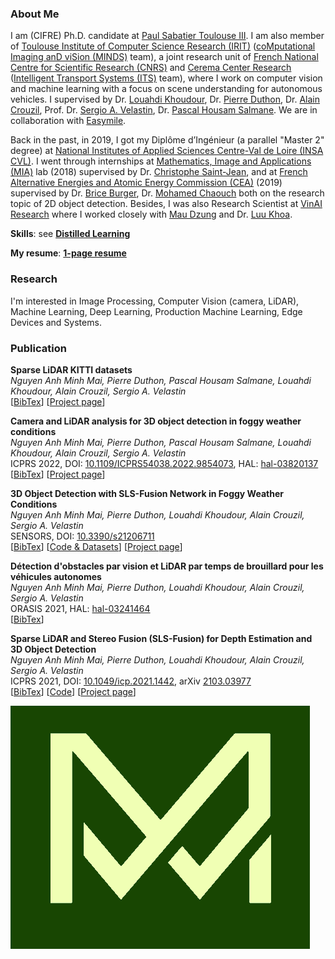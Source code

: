 ### About Me

I am (CIFRE) Ph.D. candidate at [Paul Sabatier Toulouse III](https://www.univ-tlse3.fr/english-version). I am also member of [Toulouse Institute of Computer Science Research (IRIT)](https://www.irit.fr/) ([coMputational Imaging anD viSion (MINDS)](https://www.irit.fr/en/departement/dep-signals-and-images/minds-team/) team), a joint research unit of [French National Centre for Scientific Research (CNRS)](https://www.cnrs.fr/en) and [Cerema Center Research](https://www.cerema.fr/en) ([Intelligent Transport Systems (ITS)](https://www.cerema.fr/en/innovation-recherche/recherche/equipes/its-intelligent-transport-systems-towards-greater-safety-and) team), where I work on computer vision and machine learning with a focus on scene understanding for autonomous vehicles. I supervised by Dr. [Louahdi Khoudour](https://www.researchgate.net/profile/Louahdi-Khoudour), Dr. [Pierre Duthon](https://www.researchgate.net/profile/Pierre-Duthon), Dr. [Alain Crouzil](https://www.irit.fr/~Alain.Crouzil/), Prof. Dr. [Sergio A. Velastin](https://scholar.google.com/citations?user=FsE86kwAAAAJ&hl=en), Dr. [Pascal Housam Salmane](https://scholar.google.fr/citations?hl=fr&user=yvLitLEAAAAJ&view_op=list_works&sortby=pubdate). We are in collaboration with [Easymile](https://easymile.com/).

Back in the past, in 2019, I got my Diplôme d’Ingénieur (a parallel "Master 2" degree) at [National Institutes of Applied Sciences Centre-Val de Loire (INSA CVL)](https://www.groupe-insa.fr/en). I went through internships at [Mathematics, Image and Applications (MIA)](http://mia.univ-larochelle.fr/) lab (2018) supervised by Dr. [Christophe Saint-Jean](https://scholar.google.com/citations?user=qUEKhMUAAAAJ&hl=en), and at [French Alternative Energies and Atomic Energy Commission (CEA)](https://kalisteo.cea.fr/index.php/ai/) (2019) supervised by Dr. [Brice Burger](http://brice.burger.pagesperso-orange.fr/PageDaccueil.html?lang=en), Dr. [Mohamed Chaouch](https://www.researchgate.net/profile/Mohamed-Chaouch-2) both on the research topic of 2D object detection. Besides, I was also Research Scientist at [VinAI Research](https://www.vinai.io/) where I worked closely with [Mau Dzung](https://github.com/maudzung) and Dr. [Luu Khoa](https://scholar.google.com/citations?user=JPAl8-gAAAAJ&hl=en).

**Skills**: see **[Distilled Learning](distilled)**

**My resume**: **[1-page resume](/docs/cv_Nguyen_Anh_Minh_MAI.pdf)**

### Research

I'm interested in Image Processing, Computer Vision (camera, LiDAR), Machine Learning, Deep Learning, Production Machine Learning, Edge Devices and Systems.

### Publication

**Sparse LiDAR KITTI datasets**<br>
*Nguyen Anh Minh Mai, Pierre Duthon, Pascal Housam Salmane, Louahdi Khoudour, Alain Crouzil, Sergio A. Velastin*<br>
[[BibTex](../../docs/mai_sparse.txt)] [[Project page](publications/sparse_lidar_kitti_datasets.html)]

**Camera and LiDAR analysis for 3D object detection in foggy weather conditions**<br>
*Nguyen Anh Minh Mai, Pierre Duthon, Pascal Housam Salmane, Louahdi Khoudour, Alain Crouzil, Sergio A. Velastin*<br>
ICPRS 2022, DOI: [10.1109/ICPRS54038.2022.9854073](https://ieeexplore.ieee.org/document/9854073), HAL: [hal-03820137](https://hal.archives-ouvertes.fr/hal-03820137/)<br>
[[BibTex](../../docs/mai_cameralidar_2022.txt)] [[Project page](publications/camera_lidar_analysis.html)]

**3D Object Detection with SLS-Fusion Network in Foggy Weather Conditions**<br>
*Nguyen Anh Minh Mai, Pierre Duthon, Louahdi Khoudour, Alain Crouzil, Sergio A. Velastin*<br>
SENSORS, DOI: [10.3390/s21206711](https://doi.org/10.3390/s21206711)<br>
[[BibTex](../../docs/mai_sensors_2021.txt)] [[Code & Datasets](https://github.com/maiminh1996/multifogkitti)] [[Project page](publications/multifogkitti.html)]
<!-- [<a href='/multifogkitti' target="_blank">Project page</a>] -->

**Détection d'obstacles par vision et LiDAR par temps de brouillard pour les véhicules autonomes**<br>
*Nguyen Anh Minh Mai, Pierre Duthon, Louahdi Khoudour, Alain Crouzil, Sergio A. Velastin*<br>
ORASIS 2021, HAL: [hal-03241464](https://hal.archives-ouvertes.fr/hal-03241464/)<br>
[[BibTex](../../docs/mai_orasis_2021.txt)]

**Sparse LiDAR and Stereo Fusion (SLS-Fusion) for Depth Estimation and 3D Object Detection**<br>
*Nguyen Anh Minh Mai, Pierre Duthon, Louahdi Khoudour, Alain Crouzil, Sergio A. Velastin*<br>
ICPRS 2021, DOI: [10.1049/icp.2021.1442](https://ieeexplore.ieee.org/document/9569023), arXiv [2103.03977](https://arxiv.org/abs/2103.03977)<br>
[[BibTex](../../docs/mai_sls_2021.txt)] [[Code](https://github.com/maiminh1996/SLS-Fusion)] [[Project page](publications/sls-fusion.html)]

<!-- <p><iframe style="margin-left: 2px; margin-top: -15px; margin-bottom:-5px;" frameborder="0" scrolling="0" width="100px" height="20px" src="https://ghbtns.com/github-btn.html?user=maiminh1996&repo=SLS-Fusion&type=star&count=true"></iframe></p> -->





<img src="https://raw.githubusercontent.com/maiminh1996/maiminh1996.github.io/master/img/logo_minh.png">